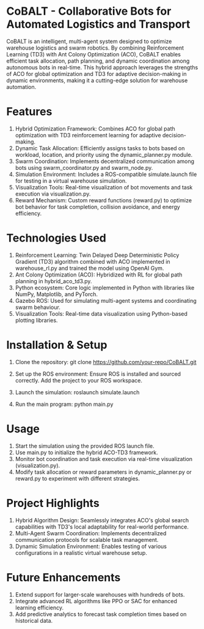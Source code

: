 # CoBALT - Collaborative Bots for Automated Logistics and Transport

CoBALT is an intelligent, multi-agent system designed to optimize warehouse logistics and swarm robotics. By combining Reinforcement Learning (TD3) with Ant Colony Optimization (ACO), CoBALT enables efficient task allocation, path planning, and dynamic coordination among autonomous bots in real-time. This hybrid approach leverages the strengths of ACO for global optimization and TD3 for adaptive decision-making in dynamic environments, making it a cutting-edge solution for warehouse automation.

# Features
1. Hybrid Optimization Framework: Combines ACO for global path optimization with TD3 reinforcement learning for adaptive decision-making.
2. Dynamic Task Allocation: Efficiently assigns tasks to bots based on workload, location, and priority using the dynamic_planner.py module.
3. Swarm Coordination: Implements decentralized communication among bots using swarm_coordinator.py and swarm_node.py.
4. Simulation Environment: Includes a ROS-compatible simulate.launch file for testing in a virtual warehouse simulation.
5. Visualization Tools: Real-time visualization of bot movements and task execution via visualization.py.
6. Reward Mechanism: Custom reward functions (reward.py) to optimize bot behavior for task completion, collision avoidance, and energy efficiency.

# Technologies Used
1. Reinforcement Learning: Twin Delayed Deep Deterministic Policy Gradient (TD3) algorithm combined with ACO implemented in warehouse_rl.py and trained the model using OpenAI Gym.
2. Ant Colony Optimization (ACO): Hybridized with RL for global path planning in hybrid_aco_td3.py.
3. Python ecosystem: Core logic implemented in Python with libraries like NumPy, Matplotlib, and PyTorch.
4. Gazebo ROS: Used for simulating multi-agent systems and coordinating swarm behaviour.
5. Visualization Tools: Real-time data visualization using Python-based plotting libraries.

# Installation & Setup

1. Clone the repository:
git clone https://github.com/your-repo/CoBALT.git

2. Set up the ROS environment:
Ensure ROS is installed and sourced correctly.
Add the project to your ROS workspace.

3. Launch the simulation:
roslaunch simulate.launch


4. Run the main program:
python main.py

# Usage
1. Start the simulation using the provided ROS launch file.
2. Use main.py to initialize the hybrid ACO-TD3 framework.
3. Monitor bot coordination and task execution via real-time visualization (visualization.py).
4. Modify task allocation or reward parameters in dynamic_planner.py or reward.py to experiment with different strategies.

# Project Highlights
1. Hybrid Algorithm Design: Seamlessly integrates ACO's global search capabilities with TD3's local adaptability for real-world performance.
2. Multi-Agent Swarm Coordination: Implements decentralized communication protocols for scalable task management.
3. Dynamic Simulation Environment: Enables testing of various configurations in a realistic virtual warehouse setup.

# Future Enhancements
1. Extend support for larger-scale warehouses with hundreds of bots.
2. Integrate advanced RL algorithms like PPO or SAC for enhanced learning efficiency.
3. Add predictive analytics to forecast task completion times based on historical data.
